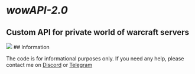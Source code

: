 # _wowAPI-2.0_
## Custom API for private world of warcraft servers
<img src="https://i.postimg.cc/bGVNzqkh/1.png">
## Information

The code is for informational purposes only. If you need any help, please contact me on <a href="https://discordapp.com/users/416812391003586571" target="_blank">Discord</a> or <a href="https://t.me/nulls18" target="_blank">Telegram</a>
